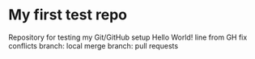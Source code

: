 # My first test repo
Repository for testing my Git/GitHub setup
Hello World!
line from GH
fix conflicts
branch: local merge
branch: pull requests